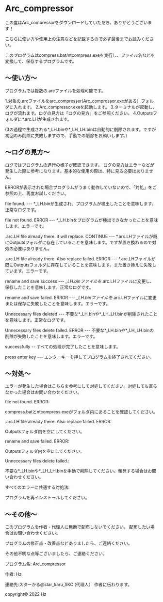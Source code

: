 # Arc_compressor

この度はArc_compressorをダウンロードしていただき、ありがとうございます！

こちらに使い方や使用上の注意などを記載するので必ず最後までお読みください。

このプログラムはcompress.bat/ntcompress.exeを実行し、ファイル名などを変換して、保存するプログラムです。

## ～使い方～
プログラムでは複数の.arcファイルを処理可能です。

1.対象の.arcファイルをarc_compresser(Arc_compressor.exeがある）フォルダに入れます。
2.Arc_compressor.exeを起動します。
3.ターミナルが起動し、ログが流れます。ログの見方は「ログの見方」をご参照ください。
4.Outputsフォルダに*.arc.LHが生成されます。

(3の過程で生成される*_LH.binや*_LH_LH.binは自動的に削除されます。ですが初回のみ削除に失敗しますので、手動での削除をお願いします。）

## ～ログの見方～

ログではプログラムの進行の様子が確認できます。
ログの見方はエラーなどが発生した際に参考になります。基本的な使用の際は、特に見る必要はありません。

ERRORが表示された場合プログラムがうまく動作していないので、「対処」をご参照の上、再度お試しください。

file found. --- *_LH.binが生成され、プログラムが検出したことを意味します。正常なログです。

file not found. ERROR --- *_LH.binをプログラムが検出できなかったことを意味します。エラーです。

.arc.LH file already there. it will replace. CONTINUE --- *.arc.LHファイルが既にOutputsフォルダに存在していることを意味します。ですが置き換わるので対処の必要はありません。

.arc.LH file already there. Also replace failed. ERROR --- *.arc.LHファイルが既にOutputsフォルダに存在していることを意味します。また置き換えに失敗しています。エラーです。

rename and save success --- *_LH.binファイルを*.arc.LHファイルに変更し、保存したことを意味します。正常なログです。

rename and save failed. ERROR --- *_LH.binファイルを*.arc.LHファイルに変更または保存に失敗したことを意味します。エラーです。

Unnecessary files deleted --- 不要な*_LH.binや*_LH_LH.binが削除されたことを意味します。正常なログです。

Unnecessary files delete failed. ERROR --- 不要な*_LH.binや*_LH_LH.binの削除が失敗したことを意味します。エラーです。

successfully -- すべての処理が完了したことを意味します。

press enter key --- エンターキーを押してプログラムを終了されてください。

## ～対処～

エラーが発生した場合はこちらを参考にして対処してください。対処しても直らなかった場合はお問い合わせください。

file not found. ERROR:

compress.batとntcompress.exeがフォルダ内にあることを確認してください。


.arc.LH file already there. Also replace failed. ERROR:

Outputsフォルダ内を空にしてください。


rename and save failed. ERROR:

Outputsフォルダ内を空にしてください。


Unnecessary files delete failed.:

不要な*_LH.binや*_LH_LH.binを手動で削除してください。頻発する場合はお問い合わせください。


すべてのエラーに共通する対処法:

プログラムを再インストールしてください。

## ～その他～

このプログラムを作者・代理人に無断で配布しないでください。
配布したい場合はお問い合わせください。

プログラムの修正点・改善点などありましたら、ご連絡ください。

その他不明な点等ございましたら、ご連絡ください。

プログラム名: Arc_compressor

作者: Hz

連絡先:スターかる@star_karu_SKC (代理人）
作者に伝わります。

copyright© 2022 Hz
